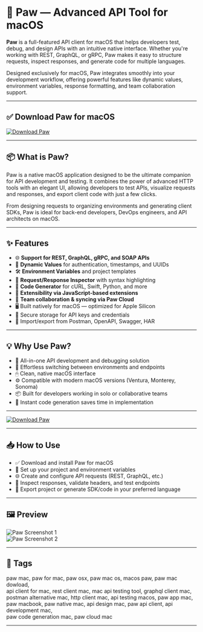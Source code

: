# 🐾 Paw — Advanced API Tool for macOS

**Paw** is a full-featured API client for macOS that helps developers test, debug, and design APIs with an intuitive native interface. Whether you're working with REST, GraphQL, or gRPC, Paw makes it easy to structure requests, inspect responses, and generate code for multiple languages.

Designed exclusively for macOS, Paw integrates smoothly into your development workflow, offering powerful features like dynamic values, environment variables, response formatting, and team collaboration support.

---

## ✅ Download Paw for macOS  
[![Download Paw](https://img.shields.io/badge/Download-Paw-blue)](#)

---

## 📦 What is Paw?

Paw is a native macOS application designed to be the ultimate companion for API development and testing. It combines the power of advanced HTTP tools with an elegant UI, allowing developers to test APIs, visualize requests and responses, and export client code with just a few clicks.

From designing requests to organizing environments and generating client SDKs, Paw is ideal for back-end developers, DevOps engineers, and API architects on macOS.

---

## ✨ Features

- 🌐 **Support for REST, GraphQL, gRPC, and SOAP APIs**  
- 🧠 **Dynamic Values** for authentication, timestamps, and UUIDs  
- 🛠 **Environment Variables** and project templates  
- 🧾 **Request/Response Inspector** with syntax highlighting  
- 🔄 **Code Generator** for cURL, Swift, Python, and more  
- 🧩 **Extensibility via JavaScript-based extensions**  
- 🤝 **Team collaboration & syncing via Paw Cloud**  
- 🖥 Built natively for macOS — optimized for Apple Silicon  
- 🔐 Secure storage for API keys and credentials  
- 🧬 Import/export from Postman, OpenAPI, Swagger, HAR  

---

## 💡 Why Use Paw?

- 🧩 All-in-one API development and debugging solution  
- 🔄 Effortless switching between environments and endpoints  
- 🖱 Clean, native macOS interface  
- ⚙️ Compatible with modern macOS versions (Ventura, Monterey, Sonoma)  
- 📦 Built for developers working in solo or collaborative teams  
- 🚀 Instant code generation saves time in implementation  

---

[![Download Paw](https://img.shields.io/badge/Download-Paw-blue)](#)

---

## 📥 How to Use

- ✅ Download and install Paw for macOS  
- 🔑 Set up your project and environment variables  
- 🌐 Create and configure API requests (REST, GraphQL, etc.)  
- 🧪 Inspect responses, validate headers, and test endpoints  
- 💾 Export project or generate SDK/code in your preferred language  

---

## 🖼 Preview

![Paw Screenshot 1](https://cdn-static.paw.cloud/img/og/paw-home-twitter-card-text-296e1c259c.png)  
![Paw Screenshot 2](https://cdn-static.paw.cloud/img/discover/landing/landing-header-1ac8944e97.png)

---

## 📌 Tags

paw mac, paw for mac, paw osx, paw mac os, macos paw, paw mac dowload,  
api client for mac, rest client mac, mac api testing tool, graphql client mac,  
postman alternative mac, http client mac, api testing macos, paw app mac,  
paw macbook, paw native mac, api design mac, paw api client, api development mac,  
paw code generation mac, paw cloud mac

---
